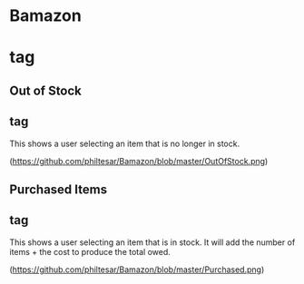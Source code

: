 # Bamazon <h1> tag



## Out of Stock <h2> tag
This shows a user selecting an item that is no longer in stock.

(https://github.com/philtesar/Bamazon/blob/master/OutOfStock.png)


## Purchased Items <h2> tag
This shows a user selecting an item that is in stock.  It will add the number of items + the cost to produce the total owed.

(https://github.com/philtesar/Bamazon/blob/master/Purchased.png)